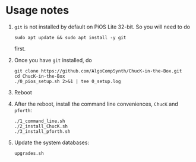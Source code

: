 # Usage notes

1. `git` is not installed by default on PiOS Lite 32-bit. So you
will need to do

    ```
    sudo apt update && sudo apt install -y git
    ```

    first.

2. Once you have `git` installed, do

    ```
    git clone https://github.com/AlgoCompSynth/ChucK-in-the-Box.git
    cd ChucK-in-the-Box
    ./0_pios_setup.sh 2>&1 | tee 0_setup.log
    ```

3. Reboot

4. After the reboot, install the command line conveniences, `ChucK` and `pforth`:

    ```
    ./1_command_line.sh
    ./2_install_ChucK.sh
    ./3_install_pforth.sh
    ```

5. Update the system databases:

    ```
    upgrades.sh
    ```

